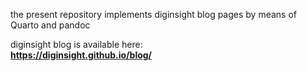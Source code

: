 the present repository 
implements diginsight blog pages 
by means of Quarto and pandoc

diginsight blog is available here:<br>
__https://diginsight.github.io/blog/__
